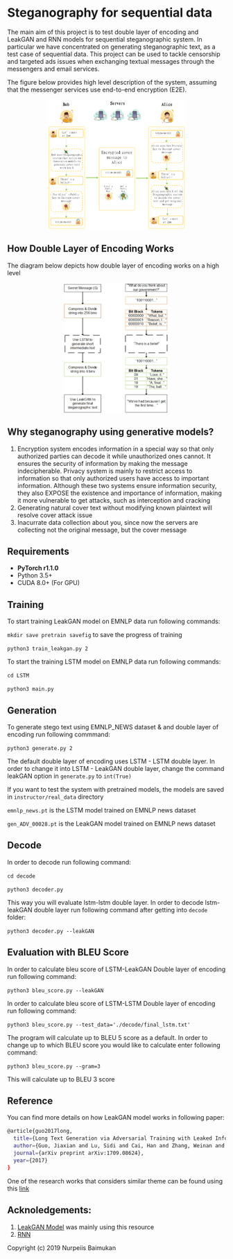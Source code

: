 # Steganography for sequential data

The main aim of this project is to test double layer of encoding and LeakGAN and RNN models for sequential steganographic system. In particular we have concentrated on 
generating steganographic text, as a test case of sequential data. This project can be used to tackle censorship and targeted ads issues when exchanging textual messages through the messengers and email services.

The figure below provides high level description of the system, assuming that the messenger services use end-to-end encryption (E2E).

<p align="center">
  <img height="300" src="diagrams/stego_e2e.png">
</p>


## How Double Layer of Encoding Works

The diagram below depicts how double layer of encoding works on a high level

<p align="center">
  <img height="300" src="diagrams/double_layer.jpg">
</p>

## Why steganography using generative models?
1. Encryption system encodes information in a special way so that only authorized parties can decode it while unauthorized ones cannot. It ensures the security of information by making the message indecipherable. Privacy system is mainly to restrict access to information so that only authorized users have access to important information. Although these two systems ensure information security, they also EXPOSE the existence and importance of information, making it more vulnerable to get attacks, such as interception and cracking
2. Generating natural cover text without modifying known plaintext will resolve cover attack issue
3. Inacurrate data collection about you, since now the servers are collecting not the original message, but the cover message

## Requirements
* **PyTorch r1.1.0**
* Python 3.5+
* CUDA 8.0+ (For GPU)

## Training 

To start training LeakGAN model on EMNLP data run following commands:

`mkdir save pretrain savefig` to save the progress of training

`python3 train_leakgan.py 2`

To start the training LSTM model on EMNLP data run following commands:

`cd LSTM`

`python3 main.py`

## Generation 

To generate stego text using EMNLP_NEWS dataset & and double layer of encoding run following commmand:

`python3 generate.py 2`

The default double layer of encoding uses LSTM - LSTM double layer. In order to change it into LSTM - LeakGAN double layer, change the command leakGAN option in `generate.py` to `int(True)`

If you want to test the system with pretrained models, the models are saved in `instructor/real_data` directory

`emnlp_news.pt` is the LSTM model trained on EMNLP news dataset

`gen_ADV_00028.pt` is the LeakGAN model trained on EMNLP news dataset
## Decode

In order to decode run following command:

`cd decode`

`python3 decoder.py`

This way you will evaluate lstm-lstm double layer. In order to decode lstm-leakGAN double layer run following command after getting into `decode` folder:

`python3 decoder.py --leakGAN`

## Evaluation with BLEU Score
In order to calculate bleu score of LSTM-LeakGAN Double layer of encoding run following command:

`python3 bleu_score.py --leakGAN`

In order to calculate bleu score of LSTM-LSTM Double layer of encoding run following command:

`python3 bleu_score.py --test_data='./decode/final_lstm.txt'`

The program will calculate up to BLEU 5 score as a default. In order to change up to which BLEU score you would like to calculate enter following command:

`python3 bleu_score.py --gram=3`

This will calculate up to BLEU 3 score

## Reference
You can find more details on how LeakGAN model works in following paper:
```bash
@article{guo2017long,
  title={Long Text Generation via Adversarial Training with Leaked Information},
  author={Guo, Jiaxian and Lu, Sidi and Cai, Han and Zhang, Weinan and Yu, Yong and Wang, Jun},
  journal={arXiv preprint arXiv:1709.08624},
  year={2017}
}
```

One of the research works that considers similar theme can be found using this [link](https://github.com/tbfang/steganography-lstm)

## Acknoledgements:
1. [LeakGAN Model](https://github.com/williamSYSU/TextGAN-PyTorch) was mainly using this resource
2. [RNN](https://github.com/pytorch/examples/tree/master/word_language_model)

Copyright (c) 2019 Nurpeiis Baimukan
